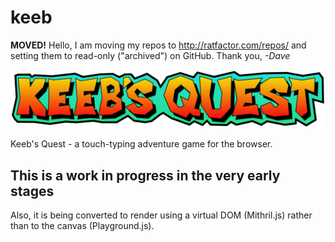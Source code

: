 # keeb


**MOVED!** Hello, I am moving my repos to http://ratfactor.com/repos/
and setting them to read-only ("archived") on GitHub. Thank you, _-Dave_

![logo](keebsquest.svg?raw=true)

Keeb's Quest - a touch-typing adventure game for the browser.

## This is a work in progress in the very early stages

Also, it is being converted to render using a virtual DOM (Mithril.js) rather than to the canvas (Playground.js).
